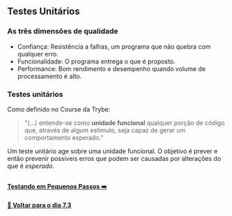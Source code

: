 ## Testes Unitários

### As três dimensões de qualidade
- Confiança: Resistência a falhas, um programa que não quebra com qualquer erro.
- Funcionalidade: O programa entrega o que é proposto.
- Performance: Bom rendimento e desempenho quando volume de processamento é alto.

### Testes unitários

Como definido no Course da Trybe:
> "(...) entende-se como **unidade funcional** qualquer porção de código que, através de algum estímulo, seja capaz de gerar um comportamento esperado."

Um teste unitário age sobre uma unidade funcional. O objetivo é prever e então prevenir possíveis erros que podem ser causadas por alterações do que é *esperado*.

##

#### [Testando em Pequenos Passos :arrow_right:](./testando-em-pequenos-passos.md#testando-em-pequenos-passos)

#### [:date: Voltar para o dia 7.3](../README.md#73-javascript-es6---fluxos-de-exceção-e-objetos)
